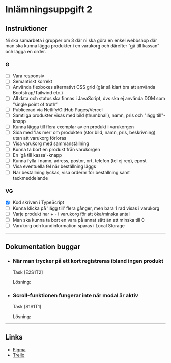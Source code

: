 # Inlämningsuppgift 2 

## Instruktioner
Ni ska samarbeta i grupper om 3 där ni ska göra en enkel webbshop där man ska kunna lägga produkter i en varukorg och därefter ”gå till kassan” och lägga en order.

### G 
- [ ] Vara responsiv
- [ ] Semantiskt korrekt
- [ ] Använda flexboxes alternativt CSS grid (går så klart bra att använda Bootstrap/Tailwind etc.)
- [ ] All data och status ska finnas i JavaScript, dvs ska ej använda DOM som ”single point of truth”
- [ ] Publicerad via Netlify/GitHub Pages/Vercel
- [ ] Samtliga produkter visas med bild (thumbnail), namn, pris och "lägg till"-knapp
- [ ] Kunna lägga till flera exemplar av en produkt i varukorgen
- [ ] Sida med 'läs mer' om produkten (stor bild, namn, pris, beskrivning) utan att varukorg förloras
- [ ] Visa varukorg med sammanställning
- [ ] Kunna ta bort en produkt från varukorgen 
- [ ] En 'gå till kassa'-knapp 
- [ ] Kunna fylla i namn, adress, postnr, ort, telefon (tel ej req), epost
- [ ] Visa eventuella fel när beställning läggs
- [ ] När beställning lyckas, visa ordernr för beställning samt tackmeddelande

### VG 
- [x] Kod skriven i TypeScript
- [ ] Kunna klicka på 'lägg till' flera gånger, men bara 1 rad visas i varukorg
- [ ] Varje produkt har  + -  i varukorg för att öka/minska antal
- [ ] Man ska kunna ta bort en vara på annat sätt än att minska till 0 
- [ ] Varukorg och kundinformation sparas i Local Storage

---
## Dokumentation buggar
- ### När man trycker på ett kort registreras ibland ingen produkt
    Task [E2S1T2]

    Lösning: 

- ### Scroll-funktionen fungerar inte när modal är aktiv
    Task [S1S1T1]

    Lösning: 

---
## Links 
- [Figma](https://www.figma.com/team_invite/redeem/k9Suf5Dh06lWW6c343VTVo) 
- [Trello](https://trello.com/invite/b/HDwTnRm8/ATTIcdaf93fca38400346eb3fc1b709cf8ffDEE5AB97/hockey-baby)

